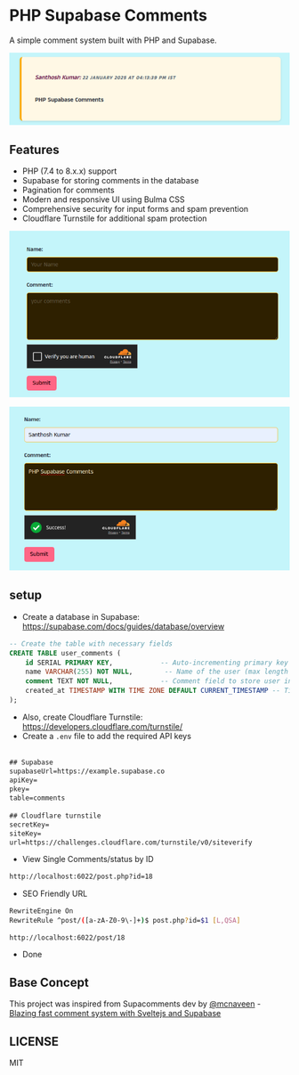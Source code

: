 # PHP Supabase Comments

A simple comment system built with PHP and Supabase.  

![PHP Supbase Comments](./screenshot/3.png)  

## Features

- PHP (7.4 to 8.x.x) support
- Supabase for storing comments in the database
- Pagination for comments
- Modern and responsive UI using Bulma CSS
- Comprehensive security for input forms and spam prevention
- Cloudflare Turnstile for additional spam protection  

![PHP Supbase Comments](./screenshot/1.png)  

![PHP Supbase Comments](./screenshot/2.png)  

## setup

- Create a database in Supabase: <https://supabase.com/docs/guides/database/overview>

```sql
-- Create the table with necessary fields
CREATE TABLE user_comments (
    id SERIAL PRIMARY KEY,            -- Auto-incrementing primary key
    name VARCHAR(255) NOT NULL,        -- Name of the user (max length 255)
    comment TEXT NOT NULL,            -- Comment field to store user input
    created_at TIMESTAMP WITH TIME ZONE DEFAULT CURRENT_TIMESTAMP -- Timestamp with timezone
);
```

- Also, create Cloudflare Turnstile: <https://developers.cloudflare.com/turnstile/>
- Create a `.env` file to add the required API keys

```env

## Supabase
supabaseUrl=https://example.supabase.co
apiKey=
pkey=
table=comments

## Cloudflare turnstile
secretKey=
siteKey=
url=https://challenges.cloudflare.com/turnstile/v0/siteverify

```

- View Single Comments/status by ID

```sh
http://localhost:6022/post.php?id=18
```

- SEO Friendly URL

```sh
RewriteEngine On
RewriteRule ^post/([a-zA-Z0-9\-]+)$ post.php?id=$1 [L,QSA]
```

```sh
http://localhost:6022/post/18
```

- Done  

## Base Concept

This project was inspired from Supacomments dev by [@mcnaveen](https://github.com/mcnaveen) - [Blazing fast comment system with Sveltejs and Supabase](https://github.com/mcnaveen/SupaComments)

## LICENSE

MIT
